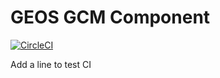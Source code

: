 # GEOS GCM Component
[![CircleCI](https://circleci.com/gh/GEOS-ESM/GEOSgcm_GridComp.svg?style=svg)](https://circleci.com/gh/GEOS-ESM/GEOSgcm_GridComp)

Add a line to test CI
